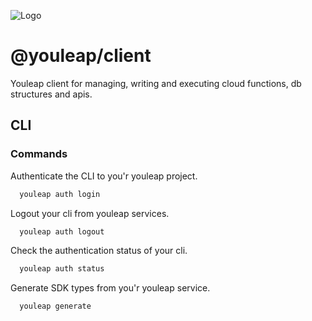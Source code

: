 ![Logo](https://dev-to-uploads.s3.amazonaws.com/uploads/articles/th5xamgrr6se0x5ro4g6.png)

# @youleap/client

Youleap client for managing, writing and executing cloud functions, db structures and apis.

## CLI

### Commands

Authenticate the CLI to you'r youleap project.

```sh
  youleap auth login
```

Logout your cli from youleap services.

```sh
  youleap auth logout
```

Check the authentication status of your cli.

```sh
  youleap auth status
```

Generate SDK types from you'r youleap service.

```sh
  youleap generate
```
